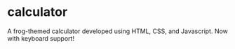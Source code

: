 # calculator
A frog-themed calculator developed using HTML, CSS, and Javascript. Now with keyboard support!
